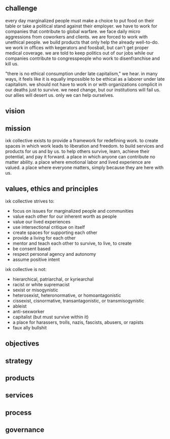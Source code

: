 ## challenge

every day marginalized people must make a choice to put food on their table or take a political stand against their employer. we have to work for companies that contribute to global warfare. we face daily micro aggressions from coworkers and clients. we are forced to work with unethical people. we build products that only help the already well-to-do. we work in offices with kegerators and foosball, but can't get proper medical coverage. we are told to keep politics out of our jobs while our companies contribute to congresspeople who work to disenfranchise and kill us.

"there is no ethical consumption under late capitalism," we hear. in many ways, it feels like it is equally impossible to be ethical as a laborer under late capitalism. we should not have to work in or with organizations complicit in our deaths just to survive. we need change, but our institutions will fail us. our allies will desert us. only we can help ourselves.

## vision



## mission

ixk collective exists to provide a framework for redefining work. to create spaces in which work leads to liberation and freedom. to build services and products for us and by us. to help others survive, learn, achieve their potential, and pay it forward. a place in which anyone can contribute no matter ability. a place where emotional labor and lived experience are valued. a place where everyone matters, simply because they are here with us.

## values, ethics and principles

ixk collective strives to:

 - focus on issues for marginalized people and communities
 - value each other for our inherent worth as people
 - value our lived experiences
 - use intersectional critique on itself
 - create spaces for supporting each other
 - provide a living for each other
 - mentor and teach each other to survive, to live, to create
 - be consent based
 - respect personal agency and autonomy
 - assume positive intent

ixk collective is not:

 - hierarchical, patriarchal, or kyriearchal
 - racist or white supremacist
 - sexist or misogynistic
 - heterosexist, heteronormative, or homoantagonistic
 - cissexist, cisnormative, transantagonistic, or transmisogynistic
 - ableist
 - anti-sexworker
 - capitalist (but must survive within it)
 - a place for harassers, trolls, nazis, fascists, abusers, or rapists
 - faux ally bullshit

## objectives

## strategy

## products

## services

## process

## governance


